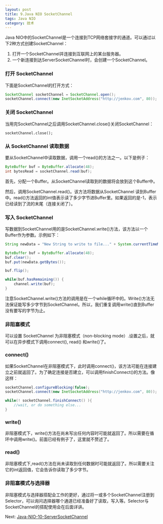 ```yaml
---
layout: post
title: 9.Java NIO SocketChannel
tags: Java NIO
category: 技术
---
```


Java NIO中的SocketChannel是一个连接到TCP网络套接字的通道。可以通过以下2种方式创建SocketChannel：

1. 打开一个SocketChannel并连接到互联网上的某台服务器。
2. 一个新连接到达ServerSocketChannel时，会创建一个SocketChannel。

### 打开 SocketChannel

下面是SocketChannel的打开方式：

```java
SocketChannel socketChannel = SocketChannel.open();
socketChannel.connect(new InetSocketAddress("http://jenkov.com", 80));
```

### 关闭 SocketChannel

当用完SocketChannel之后调用SocketChannel.close()关闭SocketChannel：

```socketChannel.close();```

### 从 SocketChannel 读取数据

要从SocketChannel中读取数据，调用一个read()的方法之一。以下是例子：

```java
ByteBuffer buf = ByteBuffer.allocate(48);
int bytesRead = socketChannel.read(buf);
```

首先，分配一个Buffer。从SocketChannel读取到的数据将会放到这个Buffer中。

然后，调用SocketChannel.read()。该方法将数据从SocketChannel 读到Buffer中。read()方法返回的int值表示读了多少字节进Buffer里。如果返回的是-1，表示已经读到了流的末尾（连接关闭了）。

### 写入 SocketChannel

写数据到SocketChannel用的是SocketChannel.write()方法，该方法以一个Buffer作为参数。示例如下：

```java
String newData = "New String to write to file..." + System.currentTimeMillis();

ByteBuffer buf = ByteBuffer.allocate(48);
buf.clear();
buf.put(newData.getBytes());

buf.flip();

while(buf.hasRemaining()) {
    channel.write(buf);
}
```

注意SocketChannel.write()方法的调用是在一个while循环中的。Write()方法无法保证能写多少字节到SocketChannel。所以，我们重复调用write()直到Buffer没有要写的字节为止。

### 非阻塞模式

可以设置 SocketChannel 为非阻塞模式（non-blocking mode）.设置之后，就可以在异步模式下调用connect(), read() 和write()了。

### connect()

如果SocketChannel在非阻塞模式下，此时调用connect()，该方法可能在连接建立之前就返回了。为了确定连接是否建立，可以调用finishConnect()的方法。像这样：

```java
socketChannel.configureBlocking(false);
socketChannel.connect(new InetSocketAddress("http://jenkov.com", 80));

while(! socketChannel.finishConnect() ){
    //wait, or do something else...
}
```

### write()

非阻塞模式下，write()方法在尚未写出任何内容时可能就返回了。所以需要在循环中调用write()。前面已经有例子了，这里就不赘述了。

### read()

非阻塞模式下,read()方法在尚未读取到任何数据时可能就返回了。所以需要关注它的int返回值，它会告诉你读取了多少字节。

### 非阻塞模式与选择器

非阻塞模式与选择器搭配会工作的更好，通过将一或多个SocketChannel注册到Selector，可以询问选择器哪个通道已经准备好了读取，写入等。Selector与SocketChannel的搭配使用会在后面详讲。

Next: [Java-NIO-10-ServerSocketChannel](http://tinymood.com/2016/06/09/java-nio-10-serversocketchannel.html)